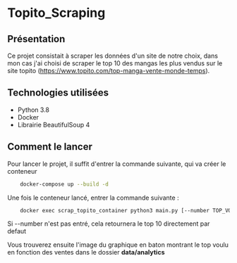 # Topito_Scraping

## Présentation

Ce projet consistait à scraper les données d'un site de notre choix, dans mon cas j'ai choisi de scraper le top 10 des mangas les plus vendus sur le site topito (https://www.topito.com/top-manga-vente-monde-temps).

## Technologies utilisées

- Python 3.8
- Docker
- Librairie BeautifulSoup 4

## Comment le lancer

Pour lancer le projet, il suffit d'entrer la commande suivante, qui va créer le conteneur

```bash
    docker-compose up --build -d
```
Une fois le conteneur lancé, entrer la commande suivante :

```bash
    docker exec scrap_topito_container python3 main.py [--number TOP_VOULU]
```
Si --number n'est pas entré, cela retournera le top 10 directement par defaut

Vous trouverez ensuite l'image du graphique en baton montrant le top voulu en fonction des ventes dans le dossier <b>data/analytics</b>
